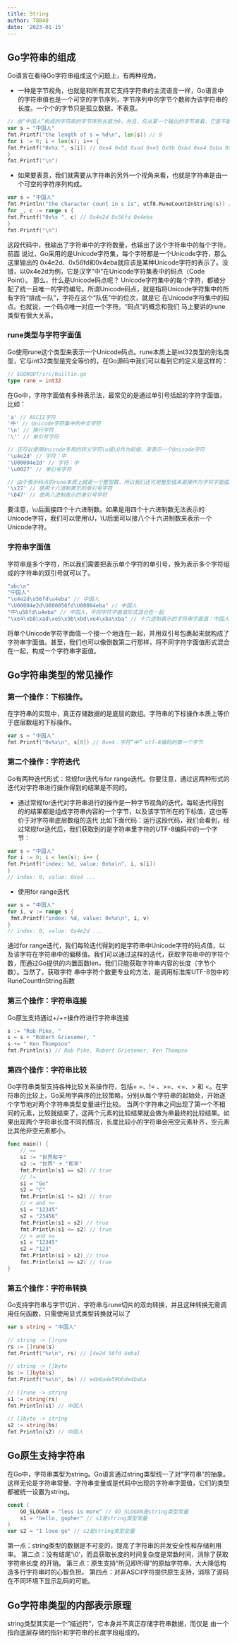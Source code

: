 ```yaml
---
title: String
author: T8840
date: '2023-01-15'
---
```


## Go字符串的组成

Go语言在看待Go字符串组成这个问题上，有两种视角。
- 一种是字节视角，也就是和所有其它支持字符串的主流语言一样，Go语言中的字符串值也是一个可空的字节序列，字节序列中的字节个数称为该字符串的长度。一个个的字节只是孤立数据，不表意。
```go
// 由“中国人”构成的字符串的字节序列长度为9。并且，仅从某一个输出的字节来看，它是不能与字符串中的任一个字符对应起来的。
var s = "中国人"
fmt.Printf("the length of s = %d\n", len(s)) // 9
for i := 0; i < len(s); i++ {
fmt.Printf("0x%x ", s[i]) // 0xe4 0xb8 0xad 0xe5 0x9b 0xbd 0xe4 0xba 0xba
}
fmt.Printf("\n")
```
- 如果要表意，我们就需要从字符串的另外一个视角来看，也就是字符串是由一个可空的字符序列构成。
```go
var s = "中国人"
fmt.Println("the character count in s is", utf8.RuneCountInString(s)) // 3
for _, c := range s {
fmt.Printf("0x%x ", c) // 0x4e2d 0x56fd 0x4eba
}
fmt.Printf("\n")
```
这段代码中，我输出了字符串中的字符数量，也输出了这个字符串中的每个字符。前面
说过，Go采用的是Unicode字符集，每个字符都是一个Unicode字符，那么这里输出的
0x4e2d、0x56fd和0x4eba就应该是某种Unicode字符的表示了。没错，以0x4e2d为例，它是汉字“中”在Unicode字符集表中的码点（Code Point）。
那么，什么是Unicode码点呢？
Unicode字符集中的每个字符，都被分配了统一且唯一的字符编号。所谓Unicode码点，就是指将Unicode字符集中的所有字符“排成一队”，字符在这个“队伍”中的位次，就是它
在Unicode字符集中的码点。也就说，一个码点唯一对应一个字符。“码点”的概念和我们
马上要讲的rune类型有很大关系。


###  rune类型与字符字面值
Go使用rune这个类型来表示一个Unicode码点。rune本质上是int32类型的别名类型，它与int32类型是完全等价的，在Go源码中我们可以看到它的定义是这样的：
```go
// $GOROOT/src/builtin.go
type rune = int32
```
在Go中，字符字面值有多种表示法，最常见的是通过单引号括起的字符字面值，比如：
```go
'a' // ASCII字符
'中' // Unicode字符集中的中文字符
'\n' // 换行字符
'\'' // 单引号字符

// 还可以使用Unicode专用的转义字符\u或\U作为前缀，来表示一个Unicode字符
'\u4e2d' // 字符：中
'\U00004e2d' // 字符：中
'\u0027' // 单引号字符

// 由于表示码点的rune本质上就是一个整型数，所以我们还可用整型值来直接作为字符字面值给rune变量赋值
'\x27' // 使用十六进制表示的单引号字符
'\047' // 使用八进制表示的单引号字符
```
要注意，\u后面接四个十六进制数。如果是用四个十六进制数无法表示的
Unicode字符，我们可以使用\U，\U后面可以接八个十六进制数来表示一个Unicode字符。


### 字符串字面值
字符串是多个字符，所以我们需要把表示单个字符的单引号，换为表示多个字符组成的字符串的双引号就可以了。
```go
"abc\n"
"中国人"
"\u4e2d\u56fd\u4eba" // 中国人
"\U00004e2d\U000056fd\U00004eba" // 中国人
"中\u56fd\u4eba" // 中国人，不同字符字面值形式混合在一起
"\xe4\xb8\xad\xe5\x9b\xbd\xe4\xba\xba" // 十六进制表示的字符串字面值：中国人，这个字节序列实际上是“中国人”这个Unicode字符串的UTF-8编码值
```
将单个Unicode字符字面值一个接一个地连在一起，并用双引号包裹起来就构成了字符串字面值。甚至，我们也可以像倒数第二行那样，将不同字符字面值形式混合在一起，构成一个字符串字面值。



## Go字符串类型的常见操作
### 第一个操作：下标操作。
在字符串的实现中，真正存储数据的是底层的数组。字符串的下标操作本质上等价于底层数组的下标操作。
```go
var s = "中国人"
fmt.Printf("0x%x\n", s[0]) // 0xe4：字符“中” utf-8编码的第一个字节
```

### 第二个操作：字符迭代
Go有两种迭代形式：常规for迭代与for range迭代。你要注意，通过这两种形式的迭代对字符串进行操作得到的结果是不同的。
- 通过常规for迭代对字符串进行的操作是一种字节视角的迭代，每轮迭代得到的的结果都是组成字符串内容的一个字节，以及该字节所在的下标值，这也等价于对字符串底层数组的迭代
比如下面代码：运行这段代码，我们会看到，经过常规for迭代后，我们获取到的是字符串里字符的UTF-8编码中的一个字节：
```go
var s = "中国人"
for i := 0; i < len(s); i++ {
fmt.Printf("index: %d, value: 0x%x\n", i, s[i])
}
// index: 0, value: 0xe4 ...
```
- 使用for range迭代
```go
var s = "中国人"
for i, v := range s {
 fmt.Printf("index: %d, value: 0x%x\n", i, v)
}
// index: 0, value: 0x4e2d ...
```
通过for range迭代，我们每轮迭代得到的是字符串中Unicode字符的码点值，以及该字符在字符串中的偏移值。我们可以通过这样的迭代，获取字符串中的字符个数，而通过Go提供的内置函数len，我们只能获取字符串内容的长度（字节个数）。当然了，获取字符
串中字符个数更专业的方法，是调用标准库UTF-8包中的RuneCountInString函数

### 第三个操作：字符串连接
Go原生支持通过+/+=操作符进行字符串连接
```go
s := "Rob Pike, "
s = s + "Robert Griesemer, "
s += " Ken Thompson"
fmt.Println(s) // Rob Pike, Robert Griesemer, Ken Thompso
```

### 第四个操作：字符串比较
Go字符串类型支持各种比较关系操作符，包括= =、!= 、>=、<=、> 和 <。在字符串的比较上，Go采用字典序的比较策略，分别从每个字符串的起始处，开始逐个字节地对两个字符串类型变量进行比较。
当两个字符串之间出现了第一个不相同的元素，比较就结束了，这两个元素的比较结果就会做为串最终的比较结果。如果出现两个字符串长度不同的情况，长度比较小的字符串会用空元素补齐，空元素比其他非空元素都小。
```go
func main() {
    // ==
    s1 := "世界和平"
    s2 := "世界" + "和平"
    fmt.Println(s1 == s2) // true
    // !=
    s1 = "Go"
    s2 = "C"
    fmt.Println(s1 != s2) // true
    // < and <=
    s1 = "12345"
    s2 = "23456"
    fmt.Println(s1 < s2) // true
    fmt.Println(s1 <= s2) // true
    // > and >=
    s1 = "12345"
    s2 = "123"
    fmt.Println(s1 > s2) // true
    fmt.Println(s1 >= s2) // true
}
```


### 第五个操作：字符串转换
Go支持字符串与字节切片、字符串与rune切片的双向转换，并且这种转换无需调
用任何函数，只需使用显式类型转换就可以了
```go
var s string = "中国人"
 
// string -> []rune
rs := []rune(s) 
fmt.Printf("%x\n", rs) // [4e2d 56fd 4eba]
 
// string -> []byte
bs := []byte(s) 
fmt.Printf("%x\n", bs) // e4b8ade59bbde4baba
 
// []rune -> string
s1 := string(rs)
fmt.Println(s1) // 中国人
 
// []byte -> string
s2 := string(bs)
fmt.Println(s2) // 中国人
```


## Go原生支持字符串
在Go中，字符串类型为string。Go语言通过string类型统一了对“字符串”的抽象。这样无论是字符串常量、字符串变量或是代码中出现的字符串字面值，它们的类型都被统一设置为string。
```go
const (
    GO_SLOGAN = "less is more" // GO_SLOGAN是string类型常量
    s1 = "hello, gopher" // s1是string类型常量
)
var s2 = "I love go" // s2是string类型变量
```
第一点：string类型的数据是不可变的，提高了字符串的并发安全性和存储利用率。
第二点：没有结尾’\0’，而且获取长度的时间复杂度是常数时间，消除了获取字符串长度
的开销。
第三点：原生支持“所见即所得”的原始字符串，大大降低构造多行字符串时的心智负担。
第四点：对非ASCII字符提供原生支持，消除了源码在不同环境下显示乱码的可能。





## Go字符串类型的内部表示原理

string类型其实是一个“描述符”，它本身并不真正存储字符串数据，而仅是
由一个指向底层存储的指针和字符串的长度字段组成的。
